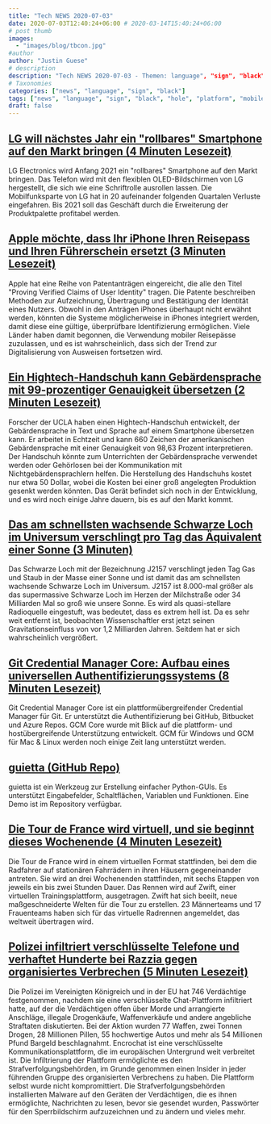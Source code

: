 ```yaml
---
title: "Tech NEWS 2020-07-03"
date: 2020-07-03T12:40:24+06:00 # 2020-03-14T15:40:24+06:00
# post thumb
images:
  - "images/blog/tbcon.jpg"
#author
author: "Justin Guese"
# description
description: "Tech NEWS 2020-07-03 - Themen: language", "sign", "black"
# Taxonomies
categories: ["news", "language", "sign", "black"]
tags: ["news", "language", "sign", "black", "hole", "platform", "mobile"]
draft: false
---
```


## [LG will nächstes Jahr ein "rollbares" Smartphone auf den Markt bringen (4 Minuten Lesezeit)](https://www.koreatimes.co.kr/www/tech/2020/07/133_292190.html/1/010001731429ff69-4dceb338-1c6a-4194-9a9a-d1dcc4a5d6df-000000/5SaZwcnSkz1Rl9igyD_z9pLmVEzxGAdENOoInCcf1H0=148)

 LG Electronics wird Anfang 2021 ein "rollbares" Smartphone auf den Markt bringen. Das Telefon wird mit den flexiblen OLED-Bildschirmen von LG hergestellt, die sich wie eine Schriftrolle ausrollen lassen. Die Mobilfunksparte von LG hat in 20 aufeinander folgenden Quartalen Verluste eingefahren. Bis 2021 soll das Geschäft durch die Erweiterung der Produktpalette profitabel werden.

## [Apple möchte, dass Ihr iPhone Ihren Reisepass und Ihren Führerschein ersetzt (3 Minuten Lesezeit)](https://appleinsider.com/articles/20/07/02/apple-wants-your-iphone-to-replace-your-passport-and-drivers-license/1/010001731429ff69-4dceb338-1c6a-4194-9a9a-d1dcc4a5d6df-000000/OTu-jZsiwcpsFTwJgHLkPeoON9ZRPANCXAQ2tvVccBQ=148)

 Apple hat eine Reihe von Patentanträgen eingereicht, die alle den Titel "Proving Verified Claims of User Identity" tragen. Die Patente beschreiben Methoden zur Aufzeichnung, Übertragung und Bestätigung der Identität eines Nutzers. Obwohl in den Anträgen iPhones überhaupt nicht erwähnt werden, könnten die Systeme möglicherweise in iPhones integriert werden, damit diese eine gültige, überprüfbare Identifizierung ermöglichen. Viele Länder haben damit begonnen, die Verwendung mobiler Reisepässe zuzulassen, und es ist wahrscheinlich, dass sich der Trend zur Digitalisierung von Ausweisen fortsetzen wird.

## [Ein Hightech-Handschuh kann Gebärdensprache mit 99-prozentiger Genauigkeit übersetzen (2 Minuten Lesezeit)](https://www.engadget.com/ucla-glove-sign-language-translator-134846711.html/1/010001731429ff69-4dceb338-1c6a-4194-9a9a-d1dcc4a5d6df-000000/R5TkuUH--7NtSiZHqIa9fYvl26gXferlkmo57UBkyPo=148)

 Forscher der UCLA haben einen Hightech-Handschuh entwickelt, der Gebärdensprache in Text und Sprache auf einem Smartphone übersetzen kann. Er arbeitet in Echtzeit und kann 660 Zeichen der amerikanischen Gebärdensprache mit einer Genauigkeit von 98,63 Prozent interpretieren. Der Handschuh könnte zum Unterrichten der Gebärdensprache verwendet werden oder Gehörlosen bei der Kommunikation mit Nichtgebärdensprachlern helfen. Die Herstellung des Handschuhs kostet nur etwa 50 Dollar, wobei die Kosten bei einer groß angelegten Produktion gesenkt werden könnten. Das Gerät befindet sich noch in der Entwicklung, und es wird noch einige Jahre dauern, bis es auf den Markt kommt.

## [Das am schnellsten wachsende Schwarze Loch im Universum verschlingt pro Tag das Äquivalent einer Sonne (3 Minuten)](https://www.zmescience.com/science/news-science/fastest-growing-black-hole-052352//1/010001731429ff69-4dceb338-1c6a-4194-9a9a-d1dcc4a5d6df-000000/uzLdlJP35PhuyhmtrAmMFcDiihiL-Y1mOSsVR3Pbak0=148)

 Das Schwarze Loch mit der Bezeichnung J2157 verschlingt jeden Tag Gas und Staub in der Masse einer Sonne und ist damit das am schnellsten wachsende Schwarze Loch im Universum. J2157 ist 8.000-mal größer als das supermassive Schwarze Loch im Herzen der Milchstraße oder 34 Milliarden Mal so groß wie unsere Sonne. Es wird als quasi-stellare Radioquelle eingestuft, was bedeutet, dass es extrem hell ist. Da es sehr weit entfernt ist, beobachten Wissenschaftler erst jetzt seinen Gravitationseinfluss von vor 1,2 Milliarden Jahren. Seitdem hat er sich wahrscheinlich vergrößert.

## [Git Credential Manager Core: Aufbau eines universellen Authentifizierungssystems (8 Minuten Lesezeit)](https://github.blog/2020-07-02-git-credential-manager-core-building-a-universal-authentication-experience//1/010001731429ff69-4dceb338-1c6a-4194-9a9a-d1dcc4a5d6df-000000/j9m4xxiIDjy9iid7Bd8pobbqMB5ZYPxWOmYoY2ZN5P0=148)

 Git Credential Manager Core ist ein plattformübergreifender Credential Manager für Git. Er unterstützt die Authentifizierung bei GitHub, Bitbucket und Azure Repos. GCM Core wurde mit Blick auf die plattform- und hostübergreifende Unterstützung entwickelt. GCM für Windows und GCM für Mac & Linux werden noch einige Zeit lang unterstützt werden.

## [guietta (GitHub Repo)](https://github.com/alfiopuglisi/guietta/1/010001731429ff69-4dceb338-1c6a-4194-9a9a-d1dcc4a5d6df-000000/fWsuNngL0ytH9ANzerVw0k5W06nJFf9l2IZBs5eD_3M=148)

 guietta ist ein Werkzeug zur Erstellung einfacher Python-GUIs. Es unterstützt Eingabefelder, Schaltflächen, Variablen und Funktionen. Eine Demo ist im Repository verfügbar.

## [Die Tour de France wird virtuell, und sie beginnt dieses Wochenende (4 Minuten Lesezeit)](https://singularityhub.com/2020/07/02/the-tour-de-france-is-going-virtual-and-it-starts-this-weekend//1/010001731429ff69-4dceb338-1c6a-4194-9a9a-d1dcc4a5d6df-000000/SYjdOOUEQ3ylVLDe17s58wz24_K2EZsA8NQhQJVqxuE=148)

 Die Tour de France wird in einem virtuellen Format stattfinden, bei dem die Radfahrer auf stationären Fahrrädern in ihren Häusern gegeneinander antreten. Sie wird an drei Wochenenden stattfinden, mit sechs Etappen von jeweils ein bis zwei Stunden Dauer. Das Rennen wird auf Zwift, einer virtuellen Trainingsplattform, ausgetragen. Zwift hat sich beeilt, neue maßgeschneiderte Welten für die Tour zu erstellen. 23 Männerteams und 17 Frauenteams haben sich für das virtuelle Radrennen angemeldet, das weltweit übertragen wird.

## [Polizei infiltriert verschlüsselte Telefone und verhaftet Hunderte bei Razzia gegen organisiertes Verbrechen (5 Minuten Lesezeit)](https://arstechnica.com/tech-policy/2020/07/police-infiltrate-encrypted-phones-arrest-hundreds-in-organized-crime-bust//1/010001731429ff69-4dceb338-1c6a-4194-9a9a-d1dcc4a5d6df-000000/3FR02j7WCXYUes3evVgG0jifZe5IZ_4wIA_55L5XeEU=148)

 Die Polizei im Vereinigten Königreich und in der EU hat 746 Verdächtige festgenommen, nachdem sie eine verschlüsselte Chat-Plattform infiltriert hatte, auf der die Verdächtigen offen über Morde und arrangierte Anschläge, illegale Drogenkäufe, Waffenverkäufe und andere angebliche Straftaten diskutierten. Bei der Aktion wurden 77 Waffen, zwei Tonnen Drogen, 28 Millionen Pillen, 55 hochwertige Autos und mehr als 54 Millionen Pfund Bargeld beschlagnahmt. Encrochat ist eine verschlüsselte Kommunikationsplattform, die im europäischen Untergrund weit verbreitet ist. Die Infiltrierung der Plattform ermöglichte es den Strafverfolgungsbehörden, im Grunde genommen einen Insider in jeder führenden Gruppe des organisierten Verbrechens zu haben. Die Plattform selbst wurde nicht kompromittiert. Die Strafverfolgungsbehörden installierten Malware auf den Geräten der Verdächtigen, die es ihnen ermöglichte, Nachrichten zu lesen, bevor sie gesendet wurden, Passwörter für den Sperrbildschirm aufzuzeichnen und zu ändern und vieles mehr.

